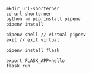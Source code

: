 
```
mkdir url-shorterner
cd url-shorterner
python -m pip install pipenv
pipenv install
```

```
pipenv shell // virtual pipenv
exit // exit virtual
```

```
pipenv install flask
```

```
export FLASK_APP=hello
flask run
```
